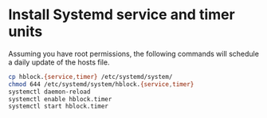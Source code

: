 # Install Systemd service and timer units
Assuming you have root permissions, the following commands will schedule a daily update of the hosts file.

```sh
cp hblock.{service,timer} /etc/systemd/system/
chmod 644 /etc/systemd/system/hblock.{service,timer}
systemctl daemon-reload
systemctl enable hblock.timer
systemctl start hblock.timer
```
